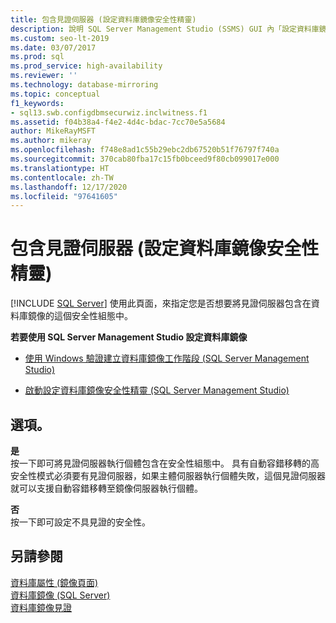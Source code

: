 ```yaml
---
title: 包含見證伺服器 (設定資料庫鏡像安全性精靈)
description: 說明 SQL Server Management Studio (SSMS) GUI 內「設定資料庫鏡像安全性精靈」的 [包含見證伺服器] 頁面。
ms.custom: seo-lt-2019
ms.date: 03/07/2017
ms.prod: sql
ms.prod_service: high-availability
ms.reviewer: ''
ms.technology: database-mirroring
ms.topic: conceptual
f1_keywords:
- sql13.swb.configdbmsecurwiz.inclwitness.f1
ms.assetid: f04b38a4-f4e2-4d4c-bdac-7cc70e5a5684
author: MikeRayMSFT
ms.author: mikeray
ms.openlocfilehash: f748e8ad1c55b29ebc2db67520b51f76797f740a
ms.sourcegitcommit: 370cab80fba17c15fb0bceed9f80cb099017e000
ms.translationtype: HT
ms.contentlocale: zh-TW
ms.lasthandoff: 12/17/2020
ms.locfileid: "97641605"
---
```

# <a name="include-witness-server-configure-database-mirroring-security-wizard"></a>包含見證伺服器 (設定資料庫鏡像安全性精靈)
 [!INCLUDE [SQL Server](../../includes/applies-to-version/sqlserver.md)]
  使用此頁面，來指定您是否想要將見證伺服器包含在資料庫鏡像的這個安全性組態中。  
  
 **若要使用 SQL Server Management Studio 設定資料庫鏡像**  
  
-   [使用 Windows 驗證建立資料庫鏡像工作階段 &#40;SQL Server Management Studio&#41;](../../database-engine/database-mirroring/establish-database-mirroring-session-windows-authentication.md)  
  
-   [啟動設定資料庫鏡像安全性精靈 &#40;SQL Server Management Studio&#41;](../../database-engine/database-mirroring/start-the-configuring-database-mirroring-security-wizard.md)  
  
## <a name="options"></a>選項。  
 **是**  
 按一下即可將見證伺服器執行個體包含在安全性組態中。 具有自動容錯移轉的高安全性模式必須要有見證伺服器，如果主體伺服器執行個體失敗，這個見證伺服器就可以支援自動容錯移轉至鏡像伺服器執行個體。  
  
 **否**  
 按一下即可設定不具見證的安全性。  
  
## <a name="see-also"></a>另請參閱  
 [資料庫屬性 &#40;鏡像頁面&#41;](../../relational-databases/databases/database-properties-mirroring-page.md)   
 [資料庫鏡像 &#40;SQL Server&#41;](../../database-engine/database-mirroring/database-mirroring-sql-server.md)   
 [資料庫鏡像見證](../../database-engine/database-mirroring/database-mirroring-witness.md)  
  
  
